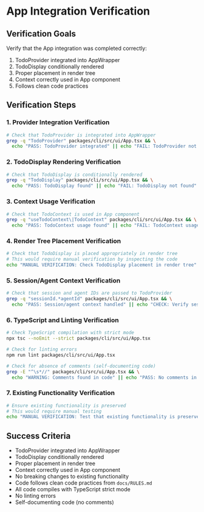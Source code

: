 # App Integration Verification

## Verification Goals

Verify that the App integration was completed correctly:

1. TodoProvider integrated into AppWrapper
2. TodoDisplay conditionally rendered
3. Proper placement in render tree
4. Context correctly used in App component
5. Follows clean code practices

## Verification Steps

### 1. Provider Integration Verification

```bash
# Check that TodoProvider is integrated into AppWrapper
grep -q "TodoProvider" packages/cli/src/ui/App.tsx && \
  echo "PASS: TodoProvider integrated" || echo "FAIL: TodoProvider not integrated"
```

### 2. TodoDisplay Rendering Verification

```bash
# Check that TodoDisplay is conditionally rendered
grep -q "TodoDisplay" packages/cli/src/ui/App.tsx && \
  echo "PASS: TodoDisplay found" || echo "FAIL: TodoDisplay not found"
```

### 3. Context Usage Verification

```bash
# Check that TodoContext is used in App component
grep -q "useTodoContext\|TodoContext" packages/cli/src/ui/App.tsx && \
  echo "PASS: TodoContext usage found" || echo "FAIL: TodoContext usage not found"
```

### 4. Render Tree Placement Verification

```bash
# Check that TodoDisplay is placed appropriately in render tree
# This would require manual verification by inspecting the code
echo "MANUAL VERIFICATION: Check TodoDisplay placement in render tree"
```

### 5. Session/Agent Context Verification

```bash
# Check that session and agent IDs are passed to TodoProvider
grep -q "sessionId.*agentId" packages/cli/src/ui/App.tsx && \
  echo "PASS: Session/agent context handled" || echo "CHECK: Verify session/agent context"
```

### 6. TypeScript and Linting Verification

```bash
# Check TypeScript compilation with strict mode
npx tsc --noEmit --strict packages/cli/src/ui/App.tsx

# Check for linting errors
npm run lint packages/cli/src/ui/App.tsx

# Check for absence of comments (self-documenting code)
grep -E "^\s*//" packages/cli/src/ui/App.tsx && \
  echo "WARNING: Comments found in code" || echo "PASS: No comments in code"
```

### 7. Existing Functionality Verification

```bash
# Ensure existing functionality is preserved
# This would require manual testing
echo "MANUAL VERIFICATION: Test that existing functionality is preserved"
```

## Success Criteria

- TodoProvider integrated into AppWrapper
- TodoDisplay conditionally rendered
- Proper placement in render tree
- Context correctly used in App component
- No breaking changes to existing functionality
- Code follows clean code practices from `docs/RULES.md`
- All code compiles with TypeScript strict mode
- No linting errors
- Self-documenting code (no comments)